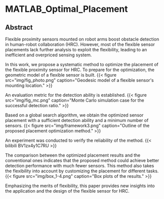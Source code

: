 # MATLAB_Optimal_Placement
## Abstract
Flexible proximity sensors mounted on robot arms boost obstacle detection in human-robot collaboration (HRC). However, most of the flexible sensor placements lack further analysis to exploit the flexibility, leading to an inefficient and overpriced sensing system. 

In this work, we propose a systematic method to optimize the placement of the flexible proximity sensor for HRC. To prepare for the optimization, the geometric model of a flexible sensor is built.
{{< figure
    src="img/fig_photo.png"
    caption="Geodesic model of a flexible sensor's mounting location."
    >}}

An evaluation metric for the detection ability is established. 
{{< figure
    src="img/fig_mc.png"
    caption="Monte Carlo simulation case for the successful detection ratio."
    >}}

<!-- <img class="thumbnailshadow" src="img/fig_mc.png"/> -->

Based on a global search algorithm, we obtain the optimized sensor placement with a sufficient detection ability and a minimum number of sensors. 
{{< figure
    src="img/framework3.png"
    caption="Outline of the proposed placement optimization method."
    >}}

An experiment was conducted to verify the reliability of the method. 
{{< bilibili BV1zx4y1C7RU >}}  

The comparison between the optimized placement results and the conventional ones indicates that the proposed method could achieve better detection performance with much fewer sensors. This method also takes the flexibility into account by customizing the placement for different tasks. 
{{< figure
    src="img/box_1-4.png"
    caption="Box plots of the results."
    >}}

Emphasizing the merits of flexibility, this paper provides new insights into the application and the design of the flexible sensor for HRC. 
